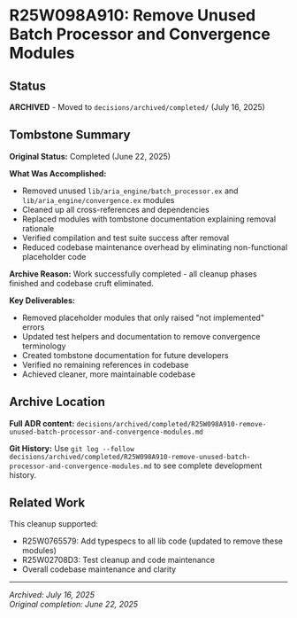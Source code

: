 # R25W098A910: Remove Unused Batch Processor and Convergence Modules

<!-- @adr_serial R25W098A910 -->

## Status

**ARCHIVED** - Moved to `decisions/archived/completed/` (July 16, 2025)

## Tombstone Summary

**Original Status:** Completed (June 22, 2025)

**What Was Accomplished:**
- Removed unused `lib/aria_engine/batch_processor.ex` and `lib/aria_engine/convergence.ex` modules
- Cleaned up all cross-references and dependencies
- Replaced modules with tombstone documentation explaining removal rationale
- Verified compilation and test suite success after removal
- Reduced codebase maintenance overhead by eliminating non-functional placeholder code

**Archive Reason:** Work successfully completed - all cleanup phases finished and codebase cruft eliminated.

**Key Deliverables:**
- Removed placeholder modules that only raised "not implemented" errors
- Updated test helpers and documentation to remove convergence terminology
- Created tombstone documentation for future developers
- Verified no remaining references in codebase
- Achieved cleaner, more maintainable codebase

## Archive Location

**Full ADR content:** `decisions/archived/completed/R25W098A910-remove-unused-batch-processor-and-convergence-modules.md`

**Git History:** Use `git log --follow decisions/archived/completed/R25W098A910-remove-unused-batch-processor-and-convergence-modules.md` to see complete development history.

## Related Work

This cleanup supported:
- R25W0765579: Add typespecs to all lib code (updated to remove these modules)
- R25W02708D3: Test cleanup and code maintenance
- Overall codebase maintenance and clarity

---

*Archived: July 16, 2025*  
*Original completion: June 22, 2025*
